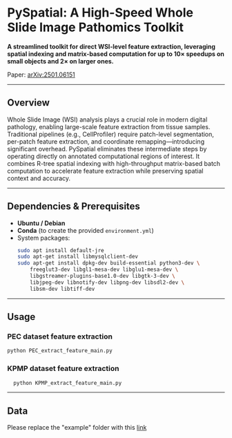 # PySpatial: A High-Speed Whole Slide Image Pathomics Toolkit

**A streamlined toolkit for direct WSI-level feature extraction, leveraging spatial indexing and matrix-based computation for up to 10× speedups on small objects and 2× on larger ones.**

Paper: [arXiv:2501.06151](https://arxiv.org/abs/2501.06151)

---

## Overview

Whole Slide Image (WSI) analysis plays a crucial role in modern digital pathology, enabling large-scale feature extraction from tissue samples. Traditional pipelines (e.g., CellProfiler) require patch-level segmentation, per-patch feature extraction, and coordinate remapping—introducing significant overhead. PySpatial eliminates these intermediate steps by operating directly on annotated computational regions of interest. It combines R-tree spatial indexing with high-throughput matrix-based batch computation to accelerate feature extraction while preserving spatial context and accuracy.

---

## Dependencies & Prerequisites

- **Ubuntu / Debian**  
- **Conda** (to create the provided `environment.yml`)  
- System packages:
  ```bash
  sudo apt install default-jre
  sudo apt-get install libmysqlclient-dev
  sudo apt-get install dpkg-dev build-essential python3-dev \
      freeglut3-dev libgl1-mesa-dev libglu1-mesa-dev \
      libgstreamer-plugins-base1.0-dev libgtk-3-dev \
      libjpeg-dev libnotify-dev libpng-dev libsdl2-dev \
      libsm-dev libtiff-dev

---
## Usage
### PEC dataset feature extraction
  ```bash
  python PEC_extract_feature_main.py
```

### KPMP dataset feature extraction
```bash
  python KPMP_extract_feature_main.py
```
---
## Data
Please replace the "example" folder with this [link](https://vanderbilt.box.com/s/29ceofv5fd0qsxl10iprpsl1zosdi7q1)    

